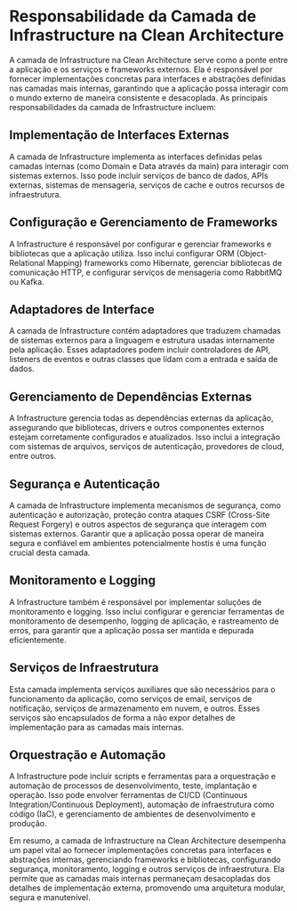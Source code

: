 # Responsabilidade da Camada de Infrastructure na Clean Architecture
A camada de Infrastructure na Clean Architecture serve como a ponte entre a aplicação e os serviços e frameworks externos. Ela é responsável por fornecer implementações concretas para interfaces e abstrações definidas nas camadas mais internas, garantindo que a aplicação possa interagir com o mundo externo de maneira consistente e desacoplada. As principais responsabilidades da camada de Infrastructure incluem:

## Implementação de Interfaces Externas
A camada de Infrastructure implementa as interfaces definidas pelas camadas internas (como Domain e Data através da main) para interagir com sistemas externos. Isso pode incluir serviços de banco de dados, APIs externas, sistemas de mensageria, serviços de cache e outros recursos de infraestrutura.

## Configuração e Gerenciamento de Frameworks
A Infrastructure é responsável por configurar e gerenciar frameworks e bibliotecas que a aplicação utiliza. Isso inclui configurar ORM (Object-Relational Mapping) frameworks como Hibernate, gerenciar bibliotecas de comunicação HTTP, e configurar serviços de mensageria como RabbitMQ ou Kafka.

## Adaptadores de Interface
A camada de Infrastructure contém adaptadores que traduzem chamadas de sistemas externos para a linguagem e estrutura usadas internamente pela aplicação. Esses adaptadores podem incluir controladores de API, listeners de eventos e outras classes que lidam com a entrada e saída de dados.

## Gerenciamento de Dependências Externas
A Infrastructure gerencia todas as dependências externas da aplicação, assegurando que bibliotecas, drivers e outros componentes externos estejam corretamente configurados e atualizados. Isso inclui a integração com sistemas de arquivos, serviços de autenticação, provedores de cloud, entre outros.

## Segurança e Autenticação
A camada de Infrastructure implementa mecanismos de segurança, como autenticação e autorização, proteção contra ataques CSRF (Cross-Site Request Forgery) e outros aspectos de segurança que interagem com sistemas externos. Garantir que a aplicação possa operar de maneira segura e confiável em ambientes potencialmente hostis é uma função crucial desta camada.

## Monitoramento e Logging
A Infrastructure também é responsável por implementar soluções de monitoramento e logging. Isso inclui configurar e gerenciar ferramentas de monitoramento de desempenho, logging de aplicação, e rastreamento de erros, para garantir que a aplicação possa ser mantida e depurada eficientemente.

## Serviços de Infraestrutura
Esta camada implementa serviços auxiliares que são necessários para o funcionamento da aplicação, como serviços de email, serviços de notificação, serviços de armazenamento em nuvem, e outros. Esses serviços são encapsulados de forma a não expor detalhes de implementação para as camadas mais internas.

## Orquestração e Automação
A Infrastructure pode incluir scripts e ferramentas para a orquestração e automação de processos de desenvolvimento, teste, implantação e operação. Isso pode envolver ferramentas de CI/CD (Continuous Integration/Continuous Deployment), automação de infraestrutura como código (IaC), e gerenciamento de ambientes de desenvolvimento e produção.

Em resumo, a camada de Infrastructure na Clean Architecture desempenha um papel vital ao fornecer implementações concretas para interfaces e abstrações internas, gerenciando frameworks e bibliotecas, configurando segurança, monitoramento, logging e outros serviços de infraestrutura. Ela permite que as camadas mais internas permaneçam desacopladas dos detalhes de implementação externa, promovendo uma arquitetura modular, segura e manutenível.